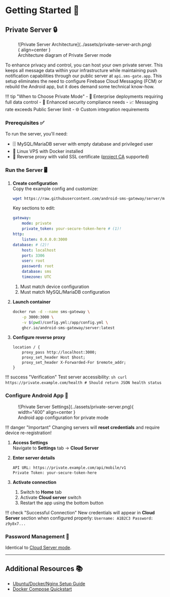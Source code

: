 # Getting Started 🚀

## Private Server 🔒

<figure markdown>
   ![Private Server Architecture](../assets/private-server-arch.png){ align=center }
   <figcaption>Architecture diagram of Private Server mode</figcaption>
</figure>

To enhance privacy and control, you can host your own private server. This keeps all message data within your infrastructure while maintaining push notification capabilities through our public server at `api.sms-gate.app`. This setup eliminates the need to configure Firebase Cloud Messaging (FCM) or rebuild the Android app, but it does demand some technical know-how.

!!! tip "When to Choose Private Mode"
    - 🏢 Enterprise deployments requiring full data control
    - 🔐 Enhanced security compliance needs
    - 📈 Messaging rate exceeds Public Server limit
    - 🌐 Custom integration requirements

### Prerequisites ✅

To run the server, you'll need:

- 🗄️ MySQL/MariaDB server with empty database and privileged user
- 🐧 Linux VPS with Docker installed
- 🔄 Reverse proxy with valid SSL certificate ([project CA](../services/ca.md) supported)

### Run the Server 🖥️

1. **Create configuration**  
    Copy the example config and customize:
    ```sh title="Get config.yml template"
    wget https://raw.githubusercontent.com/android-sms-gateway/server/master/configs/config.example.yml -O config.yml
    ```
    Key sections to edit:
    ```yaml
    gateway:
        mode: private
        private_token: your-secure-token-here # (1)!
    http:
        listen: 0.0.0.0:3000
    database: # (2)!
        host: localhost
        port: 3306
        user: root
        password: root
        database: sms
        timezone: UTC
    ```
    1. Must match device configuration
    2. Must match MySQL/MariaDB configuration

2. **Launch container**  
    ```sh title="Docker Command"
    docker run -d --name sms-gateway \
        -p 3000:3000 \
        -v $(pwd)/config.yml:/app/config.yml \
        ghcr.io/android-sms-gateway/server:latest
    ```

3. **Configure reverse proxy**  
    ```nginx title="Example Nginx Config"
    location / {
        proxy_pass http://localhost:3000;
        proxy_set_header Host $host;
        proxy_set_header X-Forwarded-For $remote_addr;
    }
    ```

!!! success "Verification"
    Test server accessibility:
    ```sh
    curl https://private.example.com/health
    # Should return JSON health status
    ```

### Configure Android App 📱

<figure markdown>
   ![Private Server Settings](../assets/private-server.png){ width="400" align=center }
   <figcaption>Android app configuration for private mode</figcaption>
</figure>

!!! danger "Important"
    Changing servers will **reset credentials** and require device re-registration!

1. **Access Settings**  
    Navigate to **Settings** tab → **Cloud Server**

2. **Enter server details**  
    ```text
    API URL: https://private.example.com/api/mobile/v1
    Private Token: your-secure-token-here
    ```

3. **Activate connection**  
    1. Switch to **Home** tab
    2. Activate **Cloud server** switch
    3. Restart the app using the bottom button

!!! check "Successful Connection"
    New credentials will appear in **Cloud Server** section when configured properly:
    ```
    Username: A1B2C3
    Password:  z9y8x7...
    ```

### Password Management 🔑

Identical to [Cloud Server mode](public-cloud-server.md#password-management).

---

## Additional Resources 📚

- [Ubuntu/Docker/Nginx Setup Guide](https://github.com/capcom6/android-sms-gateway/discussions/50)
- [Docker Compose Quickstart](https://github.com/android-sms-gateway/server/tree/master/deployments/docker-compose-proxy)

